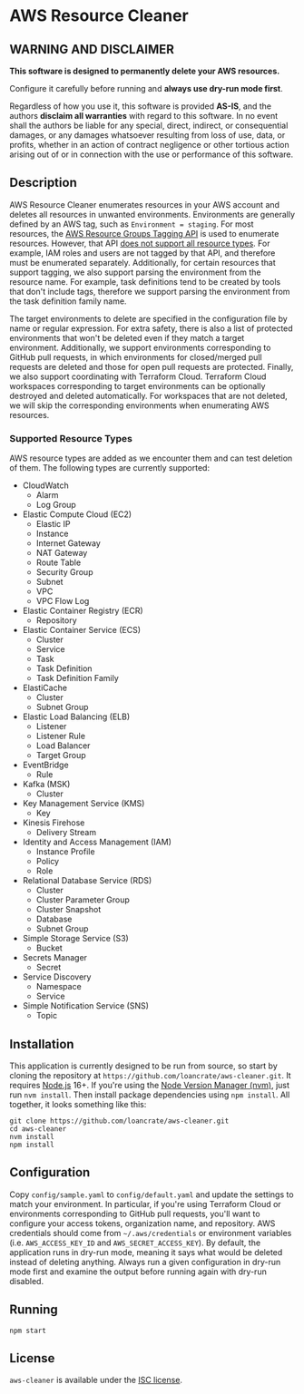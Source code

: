 # AWS Resource Cleaner

## WARNING AND DISCLAIMER

**This software is designed to permanently delete your AWS resources.**

Configure it carefully before running and **always use dry-run mode first**.

Regardless of how you use it, this software is provided **AS-IS**,
and the authors **disclaim all warranties** with regard to this software.
In no event shall the authors be liable for any special, direct, indirect,
or consequential damages, or any damages whatsoever resulting from loss of use, data, or profits,
whether in an action of contract negligence or other tortious action arising out of
or in connection with the use or performance of this software.

## Description

AWS Resource Cleaner enumerates resources in your AWS account and deletes all resources in unwanted environments.
Environments are generally defined by an AWS tag, such as `Environment = staging`.
For most resources, the [AWS Resource Groups Tagging API](https://docs.aws.amazon.com/resourcegroupstagging/latest/APIReference/overview.html) is used to enumerate resources.
However, that API [does not support all resource types](https://docs.aws.amazon.com/resourcegroupstagging/latest/APIReference/supported-services.html).
For example, IAM roles and users are not tagged by that API, and therefore must be enumerated separately.
Additionally, for certain resources that support tagging, we also support parsing the environment from the resource name.
For example, task definitions tend to be created by tools that don't include tags,
therefore we support parsing the environment from the task definition family name.

The target environments to delete are specified in the configuration file by name or regular expression.
For extra safety, there is also a list of protected environments that won't be deleted even if they match a target environment.
Additionally, we support environments corresponding to GitHub pull requests,
in which environments for closed/merged pull requests are deleted and those for open pull requests are protected.
Finally, we also support coordinating with Terraform Cloud.
Terraform Cloud workspaces corresponding to target environments can be optionally destroyed and deleted automatically.
For workspaces that are not deleted, we will skip the corresponding environments when enumerating AWS resources.

### Supported Resource Types

AWS resource types are added as we encounter them and can test deletion of them.
The following types are currently supported:

- CloudWatch
  - Alarm
  - Log Group
- Elastic Compute Cloud (EC2)
  - Elastic IP
  - Instance
  - Internet Gateway
  - NAT Gateway
  - Route Table
  - Security Group
  - Subnet
  - VPC
  - VPC Flow Log
- Elastic Container Registry (ECR)
  - Repository
- Elastic Container Service (ECS)
  - Cluster
  - Service
  - Task
  - Task Definition
  - Task Definition Family
- ElastiCache
  - Cluster
  - Subnet Group
- Elastic Load Balancing (ELB)
  - Listener
  - Listener Rule
  - Load Balancer
  - Target Group
- EventBridge
  - Rule
- Kafka (MSK)
  - Cluster
- Key Management Service (KMS)
  - Key
- Kinesis Firehose
  - Delivery Stream
- Identity and Access Management (IAM)
  - Instance Profile
  - Policy
  - Role
- Relational Database Service (RDS)
  - Cluster
  - Cluster Parameter Group
  - Cluster Snapshot
  - Database
  - Subnet Group
- Simple Storage Service (S3)
  - Bucket
- Secrets Manager
  - Secret
- Service Discovery
  - Namespace
  - Service
- Simple Notification Service (SNS)
  - Topic

## Installation

This application is currently designed to be run from source,
so start by cloning the repository at `https://github.com/loancrate/aws-cleaner.git`.
It requires [Node.js](https://nodejs.org/en/) 16+.
If you're using the [Node Version Manager (nvm)](https://github.com/nvm-sh/nvm), just run `nvm install`.
Then install package dependencies using `npm install`.
All together, it looks something like this:

```
git clone https://github.com/loancrate/aws-cleaner.git
cd aws-cleaner
nvm install
npm install
```

## Configuration

Copy `config/sample.yaml` to `config/default.yaml` and update the settings to match your environment.
In particular, if you're using Terraform Cloud or environments corresponding to GitHub pull requests,
you'll want to configure your access tokens, organization name, and repository.
AWS credentials should come from `~/.aws/credentials` or environment variables
(i.e. `AWS_ACCESS_KEY_ID` and `AWS_SECRET_ACCESS_KEY`).
By default, the application runs in dry-run mode, meaning it says what would be deleted instead of deleting anything.
Always run a given configuration in dry-run mode first and examine the output before running again with dry-run disabled.

## Running

```
npm start
```

## License

`aws-cleaner` is available under the [ISC license](LICENSE).
